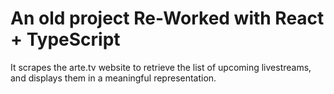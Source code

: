 # An old project Re-Worked with React + TypeScript

It scrapes the arte.tv website to retrieve the list of upcoming livestreams, and displays them in a meaningful representation.